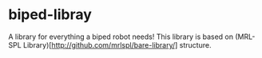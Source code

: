 # biped-libray
A library for everything a biped robot needs!
This library is based on (MRL-SPL Library)[http://github.com/mrlspl/bare-library/] structure.
